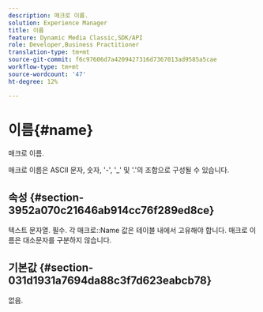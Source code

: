 ```yaml
---
description: 매크로 이름.
solution: Experience Manager
title: 이름
feature: Dynamic Media Classic,SDK/API
role: Developer,Business Practitioner
translation-type: tm+mt
source-git-commit: f6c97606d7a4209427316d7367013ad9585a5cae
workflow-type: tm+mt
source-wordcount: '47'
ht-degree: 12%

---
```



# 이름{#name}

매크로 이름.

매크로 이름은 ASCII 문자, 숫자, &#39;-&#39;, &#39;_&#39; 및 &#39;.&#39;의 조합으로 구성될 수 있습니다.

## 속성 {#section-3952a070c21646ab914cc76f289ed8ce}

텍스트 문자열. 필수. 각 매크로::Name 값은 테이블 내에서 고유해야 합니다. 매크로 이름은 대소문자를 구분하지 않습니다.

## 기본값 {#section-031d1931a7694da88c3f7d623eabcb78}

없음.

